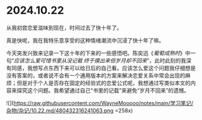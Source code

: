 # 2024.10.22

从我初尝恋爱滋味到现在，时间过去了快十年了。

真是快呢，我在我特乐意享受的这种情绪潮流中沉浸了快十年了嘛。

今天突发兴致来记录一下这十年的下来的一些感悟吧。陈奕迅《*葡萄成熟时*》中一句“*应该怎么爱可惜书里从没记载 终于摸出来但岁月却不回来*”，此时此刻的我深有同感，我想写点东西下来可以给日后的自己看。应该怎么爱这个问题我仔细想是没有答案的，或者说不会有一个通用版本的方案来解决恋爱关系中常会出现的麻烦；但是对于个人是否存在固定的经验式的恋爱公式呢，我想通过写类似本文的内容来探究这个问题。我希望通过自己“书里的记载”来避免“岁月不回来”的遗憾。

![](https://raw.githubusercontent.com/WayneMooooo/notes/main/学习笔记/杂物/杂记/10.22.md/480432316241063.png =258x)